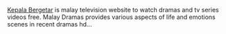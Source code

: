 <a href="https://kepalabergetar9.my/">Kepala Bergetar</a> is malay television website to watch dramas and tv series videos free. 
Malay Dramas provides various aspects of life and emotions scenes in recent dramas hd...
